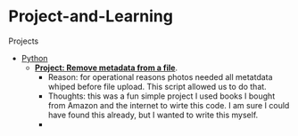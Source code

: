 # Project-and-Learning
Projects
- [Python](https://github.com/Jacob-64/Project-and-Learning/tree/Python-Files)
    * <u>**Project: Remove metadata from a file**</u>.
       * Reason: for operational reasons photos needed all metatdata whiped before file upload. This script allowed us to do that.
       * Thoughts: this was a fun simple project I used books I bought from Amazon and the internet to wirte this code. I am sure I could have found this already, but I wanted to write this myself.
       * 
